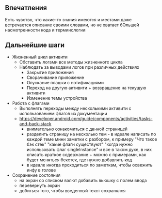 ## Впечатления

Есть чувство, что какие-то знания имеются и местами даже встречается описание своими словами, но не хватает бОльшей насмотренности кода и терминологии
## Дальнейшие шаги

- Жизненный цикл активити 
	- Обставить логами все методы жизненного цикла
	- Наблюдать за выводами логов при различных действиях
		- Закрытие приложения
		- Сворачивание приложение
		- Опускание плашки с нотификациями
		- Переход на другую активити + возвращение на текущую активити
		- Изменение темы устройства
- Работа с флагами
	- Выполнять переходы между несколькими активити с использованием флагов из документации
	- https://developer.android.com/guide/components/activities/tasks-and-back-stack 
		- внимательно ознакомиться с данной страницей
		- разделить страницу на несколько тем - в идеале написать по каждой теме мини заметки с разбором, к примеру "Что такое бэк стек" "какие флаги существуют" "когда нужно использовать флаг singleInstance" и все в таком духе, в них описать краткое содержание + можно с примерами, как будет меняться бекстек, где нужно добавлять код
		- в идеале иногда проходиться по заметкам, чтобы освежить инфу в голове
- Сохранение состояния
	- на экран со списком валют добавить вьюшку с полем ввода 
	- перевернуть экран 
	- добиться того, чтобы введенный текст сохранялся
